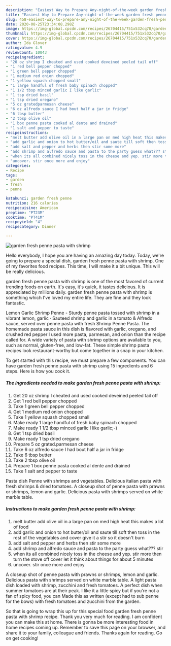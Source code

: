 ```yaml
---
description: "Easiest Way to Prepare Any-night-of-the-week garden fresh penne pasta with shrimp"
title: "Easiest Way to Prepare Any-night-of-the-week garden fresh penne pasta with shrimp"
slug: 458-easiest-way-to-prepare-any-night-of-the-week-garden-fresh-penne-pasta-with-shrimp
date: 2020-08-25T23:34:08.298Z
image: https://img-global.cpcdn.com/recipes/26704415/751x532cq70/garden-fresh-penne-pasta-with-shrimp-recipe-main-photo.jpg
thumbnail: https://img-global.cpcdn.com/recipes/26704415/751x532cq70/garden-fresh-penne-pasta-with-shrimp-recipe-main-photo.jpg
cover: https://img-global.cpcdn.com/recipes/26704415/751x532cq70/garden-fresh-penne-pasta-with-shrimp-recipe-main-photo.jpg
author: Ida Glover
ratingvalue: 4.9
reviewcount: 10043
recipeingredient:
- "20 oz shrimp I cheated and used cooked deveined peeled tail off"
- "1 red bell pepper chopped"
- "1 green bell pepper chopped"
- "1 medium red onion chopped"
- "1 yellow squash chopped small"
- "1 large handful of fresh baby spinach chopped"
- "1 1/2 tbsp minced garlic I like garlic"
- "1 tsp dried basil"
- "1 tsp dried oregano"
- "5 oz gratedparmesan cheese"
- "6 oz alfredo sauce I had bout half a jar in fridge"
- "6 tbsp butter"
- "2 tbsp olive oil"
- "1 box penne pasta cooked al dente and drained"
- "1 salt and pepper to taste"
recipeinstructions:
- "melt butter add olive oil in a large pan on med high heat this makes a lot of food"
- "add garlic and onion to hot butter/oil and saute till soft then toss in the rest of the vegetables and cover give it a stir so it doesn&#39;t burn"
- "add salt and pepper and herbs then stir some more"
- "add shrimp and alfredo sauce and pasta to the party guess what??? stir"
- "when its all combined nicely toss in the cheese and yep. stir more then turn the stove off cover let it think about things for about 5 minutes"
- "uncover. stir once more and enjoy"
categories:
- Recipe
tags:
- garden
- fresh
- penne

katakunci: garden fresh penne 
nutrition: 216 calories
recipecuisine: American
preptime: "PT23M"
cooktime: "PT41M"
recipeyield: "4"
recipecategory: Dinner

---
```



![garden fresh penne pasta with shrimp](https://img-global.cpcdn.com/recipes/26704415/751x532cq70/garden-fresh-penne-pasta-with-shrimp-recipe-main-photo.jpg)

Hello everybody, I hope you are having an amazing day today. Today, we're going to prepare a special dish, garden fresh penne pasta with shrimp. One of my favorites food recipes. This time, I will make it a bit unique. This will be really delicious.

garden fresh penne pasta with shrimp is one of the most favored of current trending foods on earth. It's easy, it's quick, it tastes delicious. It is appreciated by millions daily. garden fresh penne pasta with shrimp is something which I've loved my entire life. They are fine and they look fantastic.

Lemon Garlic Shrimp Penne - Sturdy penne pasta tossed with shrimp in a vibrant lemon, garlic · Sauteed shrimp and garlic in a tomato &amp; Alfredo sauce, served over penne pasta with fresh Shrimp Penne Pasta. The homemade pasta sauce in this dish is flavored with garlic, oregano, and crushed red pepper I used more pasta, parmesan, and onion than the recipe called for. A wide variety of pasta with shrimp options are available to you, such as normal, gluten-free, and low-fat. These simple shrimp pasta recipes look restaurant-worthy but come together in a snap in your kitchen.


To get started with this recipe, we must prepare a few components. You can have garden fresh penne pasta with shrimp using 15 ingredients and 6 steps. Here is how you cook it.

<!--inarticleads1-->

##### The ingredients needed to make garden fresh penne pasta with shrimp:

1. Get 20 oz shrimp I cheated and used cooked deveined peeled tail off
1. Get 1 red bell pepper chopped
1. Take 1 green bell pepper chopped
1. Get 1 medium red onion chopped
1. Take 1 yellow squash chopped small
1. Make ready 1 large handful of fresh baby spinach chopped
1. Make ready 1 1/2 tbsp minced garlic I like garlic;-)
1. Get 1 tsp dried basil
1. Make ready 1 tsp dried oregano
1. Prepare 5 oz grated.parmesan cheese
1. Take 6 oz alfredo sauce I had bout half a jar in fridge
1. Take 6 tbsp butter
1. Take 2 tbsp olive oil
1. Prepare 1 box penne pasta cooked al dente and drained
1. Take 1 salt and pepper to taste


Pasta dish Penne with shrimps and vegetables. Delicious italian pasta with fresh shrimps &amp; dried tomatoes. A closeup shot of penne pasta with prawns or shrimps, lemon and garlic. Delicious pasta with shrimps served on white marble table. 

<!--inarticleads2-->

##### Instructions to make garden fresh penne pasta with shrimp:

1. melt butter add olive oil in a large pan on med high heat this makes a lot of food
1. add garlic and onion to hot butter/oil and saute till soft then toss in the rest of the vegetables and cover give it a stir so it doesn&#39;t burn
1. add salt and pepper and herbs then stir some more
1. add shrimp and alfredo sauce and pasta to the party guess what??? stir
1. when its all combined nicely toss in the cheese and yep. stir more then turn the stove off cover let it think about things for about 5 minutes
1. uncover. stir once more and enjoy


A closeup shot of penne pasta with prawns or shrimps, lemon and garlic. Delicious pasta with shrimps served on white marble table. A light pasta dish loaded with shrimp, zucchini and fresh tomatoes. A perfect dish when summer tomatoes are at their peak. I like it a little spicy but if you&#39;re not a fan of spicy food, you can Made this as written (except had to sub penne for the bows) with fresh tomatoes and zucchini from the garden. 

So that is going to wrap this up for this special food garden fresh penne pasta with shrimp recipe. Thank you very much for reading. I am confident you can make this at home. There is gonna be more interesting food in home recipes coming up. Remember to save this page on your browser, and share it to your family, colleague and friends. Thanks again for reading. Go on get cooking!
